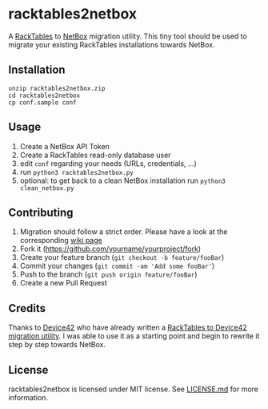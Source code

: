 # racktables2netbox
A [RackTables](https://github.com/racktables/racktables) to [NetBox](https://github.com/digitalocean/netbox) migration utility. This tiny tool should be used to migrate your existing RackTables installations towards NetBox.

## Installation
```curl --output racktables2netbox.zip https://github.com/goebelmeier/racktables2netbox/archive/master.zip
unzip racktables2netbox.zip
cd racktables2netbox
cp conf.sample conf
```

## Usage
1. Create a NetBox API Token
2. Create a RackTables read-only database user
3. edit ``conf`` regarding your needs (URLs, credentials, ...)
4. run `python3 racktables2netbox.py`
5. optional: to get back to a clean NetBox installation run `python3 clean_netbox.py`

## Contributing
1. Migration should follow a strict order. Please have a look at the corresponding [wiki page](https://github.com/goebelmeier/racktables2netbox/wiki/Migration-order)
1. Fork it (<https://github.com/yourname/yourproject/fork>)
2. Create your feature branch (`git checkout -b feature/fooBar`)
3. Commit your changes (`git commit -am 'Add some fooBar'`)
4. Push to the branch (`git push origin feature/fooBar`)
5. Create a new Pull Request

## Credits
Thanks to [Device42](https://www.device42.com/) who have already written a [RackTables to Device42 migration utility](https://github.com/device42/Racktables-to-Device42-Migration). I was able to use it as a starting point and begin to rewrite it step by step towards NetBox.

## License
racktables2netbox is licensed under MIT license. See [LICENSE.md](LICENSE.md) for more information.